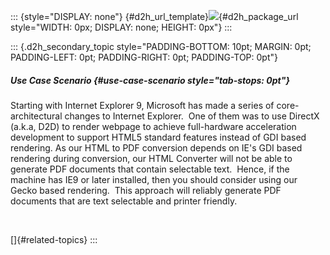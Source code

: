 ::: {style="DISPLAY: none"}
[](ms-xhelp:///?Id=d2h_url_template){#d2h_url_template}![](!package_url!){#d2h_package_url style="WIDTH: 0px; DISPLAY: none; HEIGHT: 0px"}
:::

::: {.d2h_secondary_topic style="PADDING-BOTTOM: 10pt; MARGIN: 0pt; PADDING-LEFT: 0pt; PADDING-RIGHT: 0pt; PADDING-TOP: 0pt"}
##### Use Case Scenario {#use-case-scenario style="tab-stops: 0pt"}

Starting with Internet Explorer 9, Microsoft has made a series of core-architectural changes to Internet Explorer.  One of them was to use DirectX (a.k.a, D2D) to render webpage to achieve full-hardware acceleration development to support HTML5 standard features instead of GDI based rendering. As our HTML to PDF conversion depends on IE's GDI based rendering during conversion, our HTML Converter will not be able to generate PDF documents that contain selectable text.  Hence, if the machine has IE9 or later installed, then you should consider using our Gecko based rendering.  This approach will reliably generate PDF documents that are text selectable and printer friendly.

 

[]{#related-topics}
:::
